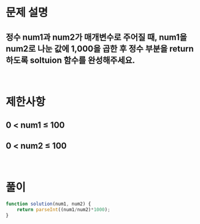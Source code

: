 # 문제 설명
## 정수 num1과 num2가 매개변수로 주어질 때, num1을 num2로 나눈 값에 1,000을 곱한 후 정수 부분을 return 하도록 soltuion 함수를 완성해주세요.

<br>

# 제한사항
## 0 < num1 ≤ 100
## 0 < num2 ≤ 100

<br>

# 풀이

```js
function solution(num1, num2) {
    return parseInt((num1/num2)*1000);
}
```